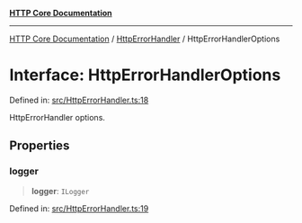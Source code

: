 [**HTTP Core Documentation**](../../README.md)

***

[HTTP Core Documentation](../../README.md) / [HttpErrorHandler](../README.md) / HttpErrorHandlerOptions

# Interface: HttpErrorHandlerOptions

Defined in: [src/HttpErrorHandler.ts:18](https://github.com/stonemjs/http-core/blob/38177eda1505fdb30323b11ec31ef2a0f0840267/src/HttpErrorHandler.ts#L18)

HttpErrorHandler options.

## Properties

### logger

> **logger**: `ILogger`

Defined in: [src/HttpErrorHandler.ts:19](https://github.com/stonemjs/http-core/blob/38177eda1505fdb30323b11ec31ef2a0f0840267/src/HttpErrorHandler.ts#L19)
